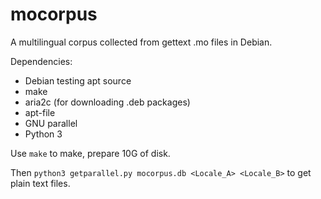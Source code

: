 # mocorpus
A multilingual corpus collected from gettext .mo files in Debian.

Dependencies:

* Debian testing apt source
* make
* aria2c (for downloading .deb packages)
* apt-file
* GNU parallel
* Python 3

Use `make` to make, prepare 10G of disk.

Then `python3 getparallel.py mocorpus.db <Locale_A> <Locale_B>` to get plain text files.
